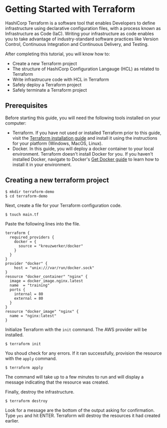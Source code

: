 # Getting Started with Terraform

HashiCorp Terraform is a software tool that enables Developers to define infrastructure using declarative configuration files, with a process known as Infrastructure as Code (IaC). Writing your infrastructure as code enables you to take advantage of industry-standard software practices like Version Control, Continuous Integration and Continuous Delivery, and Testing.

After completing this tutorial, you will know how to:

* Create a new Terraform project
* The structure of HashiCorp Configuration Langauge (HCL) as related to Terraform
* Write infrastrucure code with HCL in Terraform
* Safely deploy a Terraform project
* Safely terminate a Terraform project

## Prerequisites

Before starting this guide, you will need the following tools installed on your computer:

* Terraform. If you have not used or installed Terraform prior to this guide, visit the [Terraform installation guide](https://learn.hashicorp.com/tutorials/terraform/install-cli) and install it using the instructions for your platform (Windows, MacOS, Linux).
* Docker. In this guide, you will deploy a docker container to your local environment. Terraform doesn't install Docker for you. If you haven't installed Docker, navigate to Docker's [Get Docker guide](https://docs.docker.com/get-docker/) to learn how to install it in your environment.

## Creating a new terraform project



```shell
$ mkdir terraform-demo
$ cd terraform-demo
```

Next, create a file for your Terraform configuration code.

```shell
$ touch main.tf
```

Paste the following lines into the file.

```hcl
terraform {
  required_providers {
    docker = {
      source = "kreuzwerker/docker"
    }
  }
}
provider "docker" {
    host = "unix:///var/run/docker.sock"
}
resource "docker_container" "nginx" {
  image = docker_image.nginx.latest
  name  = "training"
  ports {
    internal = 80
    external = 80
  }
}
resource "docker_image" "nginx" {
  name = "nginx:latest"
}
```

Initialize Terraform with the `init` command. The AWS provider will be installed. 

```shell
$ terraform init
```

You shoud check for any errors. If it ran successfully, provision the resource with the `apply` command.

```shell
$ terraform apply
```

The command will take up to a few minutes to run and will display a message indicating that the resource was created.

Finally, destroy the infrastructure.

```shell
$ terraform destroy
```

Look for a message are the bottom of the output asking for confirmation. Type `yes` and hit ENTER. Terraform will destroy the resources it had created earlier.
